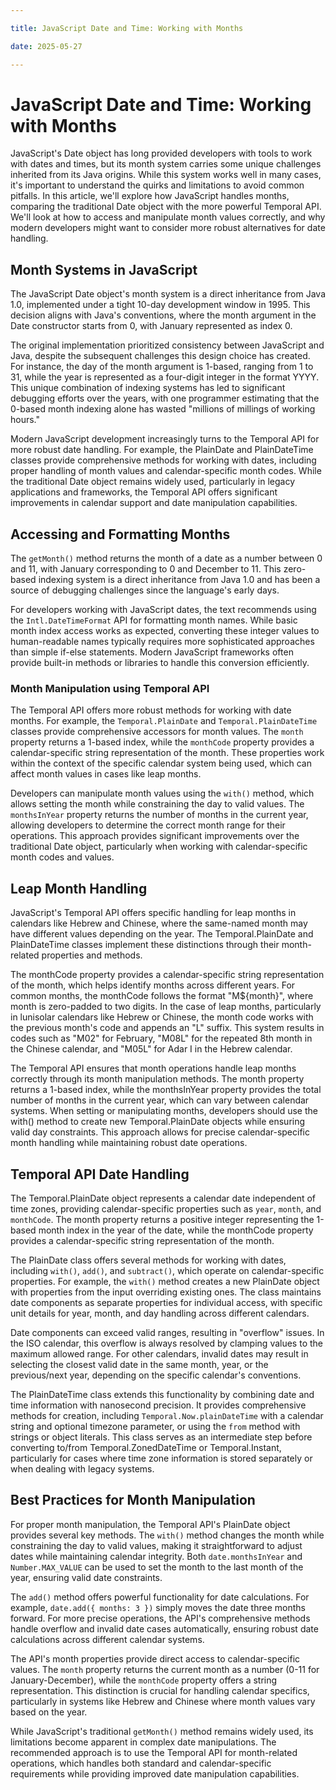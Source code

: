 ```yaml
---

title: JavaScript Date and Time: Working with Months

date: 2025-05-27

---
```



# JavaScript Date and Time: Working with Months

JavaScript's Date object has long provided developers with tools to work with dates and times, but its month system carries some unique challenges inherited from its Java origins. While this system works well in many cases, it's important to understand the quirks and limitations to avoid common pitfalls. In this article, we'll explore how JavaScript handles months, comparing the traditional Date object with the more powerful Temporal API. We'll look at how to access and manipulate month values correctly, and why modern developers might want to consider more robust alternatives for date handling.


## Month Systems in JavaScript

The JavaScript Date object's month system is a direct inheritance from Java 1.0, implemented under a tight 10-day development window in 1995. This decision aligns with Java's conventions, where the month argument in the Date constructor starts from 0, with January represented as index 0.

The original implementation prioritized consistency between JavaScript and Java, despite the subsequent challenges this design choice has created. For instance, the day of the month argument is 1-based, ranging from 1 to 31, while the year is represented as a four-digit integer in the format YYYY. This unique combination of indexing systems has led to significant debugging efforts over the years, with one programmer estimating that the 0-based month indexing alone has wasted "millions of millings of working hours."

Modern JavaScript development increasingly turns to the Temporal API for more robust date handling. For example, the PlainDate and PlainDateTime classes provide comprehensive methods for working with dates, including proper handling of month values and calendar-specific month codes. While the traditional Date object remains widely used, particularly in legacy applications and frameworks, the Temporal API offers significant improvements in calendar support and date manipulation capabilities.


## Accessing and Formatting Months

The `getMonth()` method returns the month of a date as a number between 0 and 11, with January corresponding to 0 and December to 11. This zero-based indexing system is a direct inheritance from Java 1.0 and has been a source of debugging challenges since the language's early days.

For developers working with JavaScript dates, the text recommends using the `Intl.DateTimeFormat` API for formatting month names. While basic month index access works as expected, converting these integer values to human-readable names typically requires more sophisticated approaches than simple if-else statements. Modern JavaScript frameworks often provide built-in methods or libraries to handle this conversion efficiently.


### Month Manipulation using Temporal API

The Temporal API offers more robust methods for working with date months. For example, the `Temporal.PlainDate` and `Temporal.PlainDateTime` classes provide comprehensive accessors for month values. The `month` property returns a 1-based index, while the `monthCode` property provides a calendar-specific string representation of the month. These properties work within the context of the specific calendar system being used, which can affect month values in cases like leap months.

Developers can manipulate month values using the `with()` method, which allows setting the month while constraining the day to valid values. The `monthsInYear` property returns the number of months in the current year, allowing developers to determine the correct month range for their operations. This approach provides significant improvements over the traditional Date object, particularly when working with calendar-specific month codes and values.


## Leap Month Handling

JavaScript's Temporal API offers specific handling for leap months in calendars like Hebrew and Chinese, where the same-named month may have different values depending on the year. The Temporal.PlainDate and PlainDateTime classes implement these distinctions through their month-related properties and methods.

The monthCode property provides a calendar-specific string representation of the month, which helps identify months across different years. For common months, the monthCode follows the format "M${month}", where month is zero-padded to two digits. In the case of leap months, particularly in lunisolar calendars like Hebrew or Chinese, the month code works with the previous month's code and appends an "L" suffix. This system results in codes such as "M02" for February, "M08L" for the repeated 8th month in the Chinese calendar, and "M05L" for Adar I in the Hebrew calendar.

The Temporal API ensures that month operations handle leap months correctly through its month manipulation methods. The month property returns a 1-based index, while the monthsInYear property provides the total number of months in the current year, which can vary between calendar systems. When setting or manipulating months, developers should use the with() method to create new Temporal.PlainDate objects while ensuring valid day constraints. This approach allows for precise calendar-specific month handling while maintaining robust date operations.


## Temporal API Date Handling

The Temporal.PlainDate object represents a calendar date independent of time zones, providing calendar-specific properties such as `year`, `month`, and `monthCode`. The month property returns a positive integer representing the 1-based month index in the year of the date, while the monthCode property provides a calendar-specific string representation of the month.

The PlainDate class offers several methods for working with dates, including `with()`, `add()`, and `subtract()`, which operate on calendar-specific properties. For example, the `with()` method creates a new PlainDate object with properties from the input overriding existing ones. The class maintains date components as separate properties for individual access, with specific unit details for year, month, and day handling across different calendars.

Date components can exceed valid ranges, resulting in "overflow" issues. In the ISO calendar, this overflow is always resolved by clamping values to the maximum allowed range. For other calendars, invalid dates may result in selecting the closest valid date in the same month, year, or the previous/next year, depending on the specific calendar's conventions.

The PlainDateTime class extends this functionality by combining date and time information with nanosecond precision. It provides comprehensive methods for creation, including `Temporal.Now.plainDateTime` with a calendar string and optional timezone parameter, or using the `from` method with strings or object literals. This class serves as an intermediate step before converting to/from Temporal.ZonedDateTime or Temporal.Instant, particularly for cases where time zone information is stored separately or when dealing with legacy systems.


## Best Practices for Month Manipulation

For proper month manipulation, the Temporal API's PlainDate object provides several key methods. The `with()` method changes the month while constraining the day to valid values, making it straightforward to adjust dates while maintaining calendar integrity. Both `date.monthsInYear` and `Number.MAX_VALUE` can be used to set the month to the last month of the year, ensuring valid date constraints.

The `add()` method offers powerful functionality for date calculations. For example, `date.add({ months: 3 })` simply moves the date three months forward. For more precise operations, the API's comprehensive methods handle overflow and invalid date cases automatically, ensuring robust date calculations across different calendar systems.

The API's month properties provide direct access to calendar-specific values. The `month` property returns the current month as a number (0-11 for January-December), while the `monthCode` property offers a string representation. This distinction is crucial for handling calendar specifics, particularly in systems like Hebrew and Chinese where month values vary based on the year.

While JavaScript's traditional `getMonth()` method remains widely used, its limitations become apparent in complex date manipulations. The recommended approach is to use the Temporal API for month-related operations, which handles both standard and calendar-specific requirements while providing improved date manipulation capabilities.

